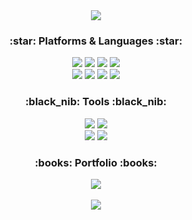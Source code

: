 <div align="center">
<img src="https://capsule-render.vercel.app/api?type=Waving&color=9999FF&height=180&section=header&text=yoona4320%20github&fontSize=65&fontColor=FFF0F5" />
</div>
  
<!--
**yoona4320/yoona4320** is a ✨ _special_ ✨ repository because its `README.md` (this file) appears on your GitHub profile.
Here are some ideas to get you started:
- 🔭 I’m currently working on ...
- 🌱 I’m currently learning ...
- 👯 I’m looking to collaborate on ...
- 🤔 I’m looking for help with ...
- 💬 Ask me about ...
- 📫 How to reach me: ...
- 😄 Pronouns: ...
- ⚡ Fun fact: ...
-->

<div align="center">
<h3> :star: Platforms & Languages :star:</h3>
</div>	
	
<div align="center">	
	<img src="https://img.shields.io/badge/Java-007396?style=flat&logo=Java&logoColor=white" />
	<img src="https://img.shields.io/badge/HTML5-E34F26?style=flat&logo=HTML5&logoColor=white" />
	<img src="https://img.shields.io/badge/CSS3-1572B6?style=flat&logo=CSS3&logoColor=white" />
  <img src="https://img.shields.io/badge/JavaScript-F7DF1E?style=flat&logo=JavaScript&logoColor=white" />
</div>  
  
  
<div align="center">  
  	<img src="https://img.shields.io/badge/Thymeleaf-005F0F?style=flat&logo=Thymeleaf&logoColor=white" />
	<img src="https://img.shields.io/badge/Oracle-F80000?style=flat&logo=Oracle&logoColor=white" />
  	<img src="https://img.shields.io/badge/Spring-6DB33F?style=flat&logo=Spring&logoColor=white" />
  	<img src="https://img.shields.io/badge/Spring Boot-6DB33F?style=flat&logo=Spring Boot&logoColor=white" />
</div>


<div align="center">
<h3> :black_nib: Tools :black_nib:</h3>
</div>	

<div align="center">  
	<img src="https://img.shields.io/badge/Eclipse IDE-2C2255?style=flat&logo=Eclipse IDE&logoColor=white" />
	<img src="https://img.shields.io/badge/IntelliJ IDEA-000000?style=flat&logo=IntelliJ IDEA&logoColor=white" />
</div>


<div align="center">  
	<img src="https://img.shields.io/badge/Apache Tomcat-F8DC75?style=flat&logo=Apache Tomcat&logoColor=white" />
	<img src="https://img.shields.io/badge/GitHub-181717?style=flat&logo=GitHub&logoColor=white" />	
</div>


<div align="center">
<h3> :books: Portfolio :books: </h3>
</div>	

<div align="center">
	<a href="https://github.com/yoona4320/ProjectIU-Spring/files/10072989/_.pptx">
		<img src="https://img.shields.io/badge/Portfolio-ED163A?style=flat&logo=Portfolio&logoColor=white" />	
	</a>
	
</div>	

<br>
<div align="center"> 
<img src="https://github-readme-stats.vercel.app/api/top-langs/?username=yoona4320&layout=compact">
</div>
